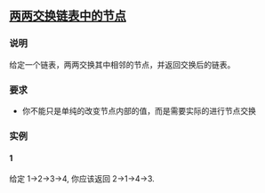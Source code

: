 ## [两两交换链表中的节点](https://leetcode-cn.com/problems/swap-nodes-in-pairs/)
### 说明

给定一个链表，两两交换其中相邻的节点，并返回交换后的链表。

### 要求
* 你不能只是单纯的改变节点内部的值，而是需要实际的进行节点交换

### 实例
#### 1
给定 1->2->3->4, 你应该返回 2->1->4->3.
